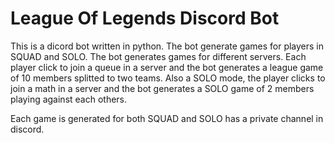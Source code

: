 # League Of Legends Discord Bot

This is a dicord bot written in python. The bot generate games for players in SQUAD and SOLO.
The bot generates games for different servers.
Each player click to join a queue in a server and the bot generates a league game of 10 members splitted to two teams.
Also a SOLO mode, the player clicks to join a math in a server and the bot generates a SOLO game of 2 members playing against each others.

Each game is generated for both SQUAD and SOLO has a private channel in discord.

